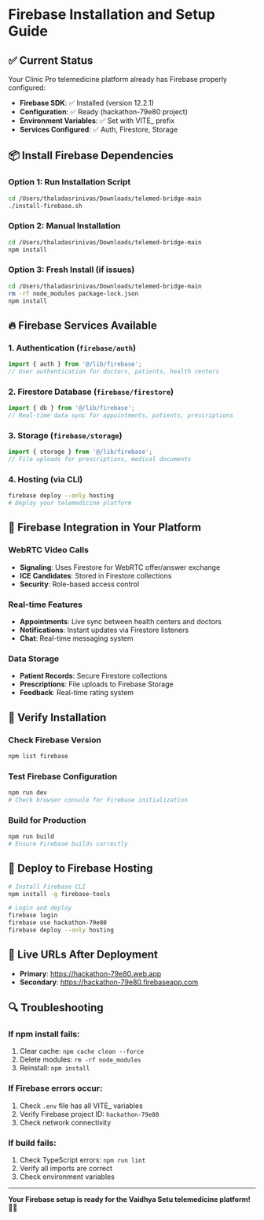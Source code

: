 # Firebase Installation and Setup Guide

## ✅ Current Status

Your Clinic Pro telemedicine platform already has Firebase properly configured:

- **Firebase SDK**: ✅ Installed (version 12.2.1)
- **Configuration**: ✅ Ready (hackathon-79e80 project)
- **Environment Variables**: ✅ Set with VITE_ prefix
- **Services Configured**: ✅ Auth, Firestore, Storage

## 📦 Install Firebase Dependencies

### Option 1: Run Installation Script
```bash
cd /Users/thaladasrinivas/Downloads/telemed-bridge-main
./install-firebase.sh
```

### Option 2: Manual Installation
```bash
cd /Users/thaladasrinivas/Downloads/telemed-bridge-main
npm install
```

### Option 3: Fresh Install (if issues)
```bash
cd /Users/thaladasrinivas/Downloads/telemed-bridge-main
rm -rf node_modules package-lock.json
npm install
```

## 🔥 Firebase Services Available

### 1. Authentication (`firebase/auth`)
```typescript
import { auth } from '@/lib/firebase';
// User authentication for doctors, patients, health centers
```

### 2. Firestore Database (`firebase/firestore`)
```typescript
import { db } from '@/lib/firebase';
// Real-time data sync for appointments, patients, prescriptions
```

### 3. Storage (`firebase/storage`)
```typescript
import { storage } from '@/lib/firebase';
// File uploads for prescriptions, medical documents
```

### 4. Hosting (via CLI)
```bash
firebase deploy --only hosting
# Deploy your telemedicine platform
```

## 🏥 Firebase Integration in Your Platform

### WebRTC Video Calls
- **Signaling**: Uses Firestore for WebRTC offer/answer exchange
- **ICE Candidates**: Stored in Firestore collections
- **Security**: Role-based access control

### Real-time Features
- **Appointments**: Live sync between health centers and doctors
- **Notifications**: Instant updates via Firestore listeners
- **Chat**: Real-time messaging system

### Data Storage
- **Patient Records**: Secure Firestore collections
- **Prescriptions**: File uploads to Firebase Storage
- **Feedback**: Real-time rating system

## 🔧 Verify Installation

### Check Firebase Version
```bash
npm list firebase
```

### Test Firebase Configuration
```bash
npm run dev
# Check browser console for Firebase initialization
```

### Build for Production
```bash
npm run build
# Ensure Firebase builds correctly
```

## 🚀 Deploy to Firebase Hosting

```bash
# Install Firebase CLI
npm install -g firebase-tools

# Login and deploy
firebase login
firebase use hackathon-79e80
firebase deploy --only hosting
```

## 📱 Live URLs After Deployment

- **Primary**: https://hackathon-79e80.web.app
- **Secondary**: https://hackathon-79e80.firebaseapp.com

## 🔍 Troubleshooting

### If npm install fails:
1. Clear cache: `npm cache clean --force`
2. Delete modules: `rm -rf node_modules`
3. Reinstall: `npm install`

### If Firebase errors occur:
1. Check `.env` file has all VITE_ variables
2. Verify Firebase project ID: `hackathon-79e80`
3. Check network connectivity

### If build fails:
1. Check TypeScript errors: `npm run lint`
2. Verify all imports are correct
3. Check environment variables

---

**Your Firebase setup is ready for the Vaidhya Setu telemedicine platform! 🏥💙**